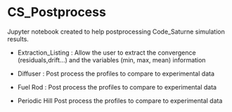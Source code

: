 # CS_Postprocess
Jupyter notebook created to help postprocessing Code_Saturne simulation results.

* Extraction_Listing :
Allow the user to extract the convergence (residuals,drift...) and the variables (min, max, mean) information

* Diffuser :
Post process the profiles to compare to experimental data

* Fuel Rod :
Post process the profiles to compare to experimental data

* Periodic Hill
Post process the profiles to compare to experimental data
